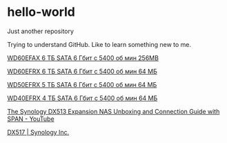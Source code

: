 # hello-world
Just another repository

Trying to understand GitHub. Like to learn something new to me.

[WD60EFAX	6 ТБ	SATA 6 Гбит с	5400 об мин	256MB](https://market.yandex.ru/search?cvredirect=2&text=WD60EFAX&local-offers-first=0)

[WD60EFRX	6 ТБ	SATA 6 Гбит с	5400 об мин	64 МБ](https://market.yandex.ru/product--zhestkii-disk-western-digital-wd-red-6-tb-wd60efrx/11004651?show-uid=15615020141111488267816001&nid=55316&glfilter=7893318%3A686784&context=search)

[WD50EFRX	5 ТБ	SATA 6 Гбит с	5400 об мин	64 МБ](https://market.yandex.ru/product--zhestkii-disk-western-digital-wd-red-5-tb-wd50efrx/11004652?show-uid=15615023156491816977416001&nid=55316&glfilter=7893318%3A686784&context=search)

[WD40EFRX	4 ТБ	SATA 6 Гбит с	5400 об мин	64 МБ](https://market.yandex.ru/product--zhestkii-disk-western-digital-wd-red-4-tb-wd40efrx/10498012?show-uid=15615024106443627247316001&nid=55316&glfilter=7893318%3A686784&context=search)

[The Synology DX513 Expansion NAS Unboxing and Connection Guide with SPAN - YouTube](https://www.youtube.com/watch?v=V9fwVfj5Owg)

[DX517 | Synology Inc.](https://www.synology.com/en-global/products/DX517)
